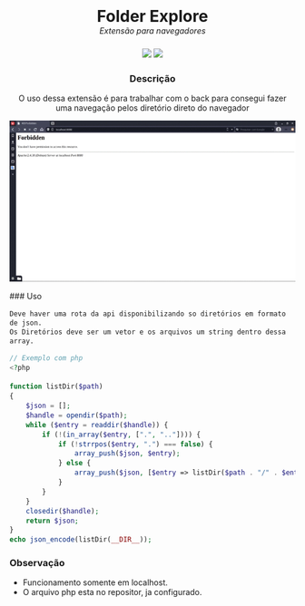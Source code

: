 <div align="center">
    <h1 style="margin: 0;">Folder Explore</h1>
    <h6 style="margin: 0;">Extensão para navegadores<h3>
    <div>
        <img src="https://img.shields.io/badge/language-javascript-yellow" />
        <img src="https://img.shields.io/badge/language-css-cyan" />
    </div>
</div>
<h3  align="center">Descrição</h3>
<p  align="center">O uso dessa extensão é para trabalhar com o back para consegui fazer uma navegação pelos diretório direto do navegador</p>
<p align="center">
    <img src="./use-extension.gif" width="600">
</p>
### Uso

    Deve haver uma rota da api disponibilizando so diretórios em formato de json.
    Os Diretórios deve ser um vetor e os arquivos um string dentro dessa array.

```php
// Exemplo com php
<?php

function listDir($path)
{
    $json = [];
    $handle = opendir($path);
    while ($entry = readdir($handle)) {
        if (!(in_array($entry, [".", ".."]))) {
            if (!strrpos($entry, ".") === false) {
                array_push($json, $entry);
            } else {
                array_push($json, [$entry => listDir($path . "/" . $entry)]);
            }
        }
    }
    closedir($handle);
    return $json;
}
echo json_encode(listDir(__DIR__));
```

### Observação

-   Funcionamento somente em localhost.
-   O arquivo php esta no repositor, ja configurado.
